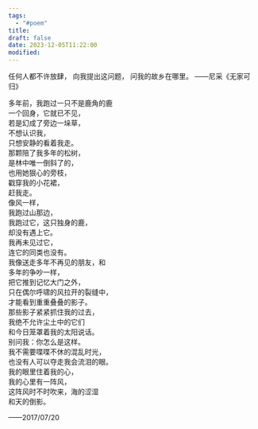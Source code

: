 ```yaml
---
tags:
  - "#poem"
title: 
draft: false
date: 2023-12-05T11:22:00
modified:
---
```

任何人都不许放肆，
          向我提出这问题，
          问我的故乡在哪里。
          ——尼采《无家可归》

多年前，我跑过一只不是鹿角的鹿  
一个回身，它就已不见，   
若是幻成了旁边一垛草，   
不想认识我，   
只想安静的看着我走。  
那颗陪了我多年的松树，  
是林中唯一倒斜了的，  
也用她狠心的旁枝，  
戳穿我的小花裙，  
赶我走。  
像风一样，  
我跑过山那边，  
我跑过它，这只独身的鹿，  
却没有遇上它。  
我再未见过它，  
连它的同类也没有。  
我像送走多年不再见的朋友，和  
多年的争吵一样，  
把它推到记忆大门之外，  
只在偶尔呼啸的风拉开的裂缝中，  
才能看到重重叠叠的影子。  
那些影子紧紧抓住我的过去，  
我绝不允许尘土中的它们  
和今日笼罩着我的太阳说话。  
别问我：你怎么是这样。  
我不需要喋喋不休的混乱时光，  
也没有人可以夺走我会流泪的眼。  
我的眼里住着我的心，  
我的心里有一阵风，  
这阵风时不时吹来，海的涩湿  
和天的倒影。  

——2017/07/20